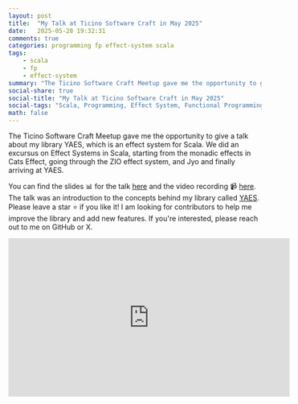```yaml
---
layout: post
title:  "My Talk at Ticino Software Craft in May 2025"
date:   2025-05-28 19:32:31
comments: true
categories: programming fp effect-system scala
tags:
    - scala
    - fp
    - effect-system
summary: "The Ticino Software Craft Meetup gave me the opportunity to give a talk about my library YAES, which is an effect system for Scala."
social-share: true
social-title: "My Talk at Ticino Software Craft in May 2025"
social-tags: "Scala, Programming, Effect System, Functional Programming"
math: false
---
```


The Ticino Software Craft Meetup gave me the opportunity to give a talk about my library YAES, which is an effect system for Scala. We did an excursus on Effect Systems in Scala, starting from the monadic effects in Cats Effect, going through the ZIO effect system, and Jyo and finally arriving at YAES. 

You can find the slides 📊 for the talk [here](https://github.com/rcardin/ticino-software-craft-2025) and the video recording 📹 [here](https://www.youtube.com/live/PEiMZYedD58?si=Ht9SJKVk7M0ArrX6). The talk was an introduction to the concepts behind my library called [YAES](https://github.com/rcardin/yaes). Please leave a star ⭐ if you like it! I am looking for contributors to help me improve the library and add new features. If you're interested, please reach out to me on GitHub or X.

<iframe width="560" height="315" src="https://www.youtube.com/embed/PEiMZYedD58?si=Ht9SJKVk7M0ArrX6" title="YouTube video player" frameborder="0" allow="accelerometer; autoplay; clipboard-write; encrypted-media; gyroscope; picture-in-picture; web-share" referrerpolicy="strict-origin-when-cross-origin" allowfullscreen></iframe>